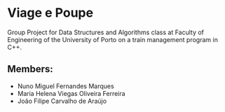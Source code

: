 # Viage e Poupe

Group Project for Data Structures and Algorithms class at Faculty of Engineering of the University of Porto on a train management program in C++.


## Members:
* Nuno Miguel Fernandes Marques
* Maria Helena Viegas Oliveira Ferreira
* João Filipe Carvalho de Araújo
